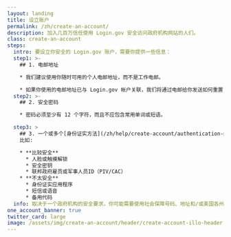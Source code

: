 ```yaml
---
layout: landing
title: 设立账户
permalink: /zh/create-an-account/
description: 加入几百万信任使用 Login.gov 安全访问政府机构网站的人们。
class: create-an-account
steps:
  intro: 要设立你安全的 Login.gov 账户，需要你提供一些信息：
  step1: >-
    ## 1. 电邮地址

    * 我们建议使用你随时可用的个人电邮地址，而不是工作电邮。

    * 如果你使用的电邮地址已与 Login.gov 帐户关联，我们将通过电邮给你发送如何重置自己密码并重新获得帐户访问权限的说明。
  step2: >-
    ## 2. 安全密码

    * 密码必须至少有 12 个字符，而且不应包含常用单词或短语。

  step3: >
    ## 3. 一个或多个[身份证实方法](/zh/help/create-account/authentication-methods/),
    比如:

    * **比较安全**
      * 人脸或触摸解锁
      * 安全密钥
      * 联邦政府雇员或军事人员ID（PIV/CAC）
    * **不太安全**
      * 身份证实应用程序
      * 短信或语音
      * 备用代码
  info: 取决于一个政府机构的安全要求，你可能需要使用社会保障号码、地址和/或美国各州颁发的身份证件
one_account_banner: true
twitter_card: large
image: /assets/img/create-an-account/header/create-account-illo-header.png
---
```

